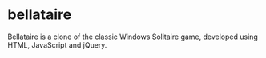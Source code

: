 # bellataire
Bellataire is a clone of the classic Windows Solitaire game, developed using
HTML, JavaScript and jQuery.
